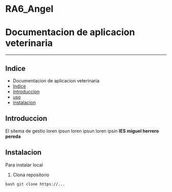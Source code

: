 # RA6_Angel
# Documentacion de aplicacion veterinaria
***
## Indice


* Documentacion de aplicacion veterinaria
* [Indice](##Indice)
* [Introduccion](##Introduccion)
* [uso](uso)
* [instalacion](subvencion)


## Introduccion

El sitema de gestio loren ipsun loren ipsun loren ipsin **IES miguel herrero pereda**

## Instalacion 
Para instalar local
1. Clona repositorio 

```bash git clone https://...```

